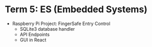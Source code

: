 # Term 5: ES (Embedded Systems)

- Raspberry Pi Project: FingerSafe Entry Control
  - SQLite3 database handler
  - API Endpoints
  - GUI in React
